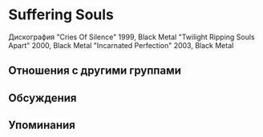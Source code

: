 # Suffering Souls

Дискография
"Cries Of Silence" 1999, Black Metal
"Twilight Ripping Souls Apart" 2000, Black Metal
"Incarnated Perfection" 2003, Black Metal

## Отношения с другими группами


## Обсуждения


## Упоминания

